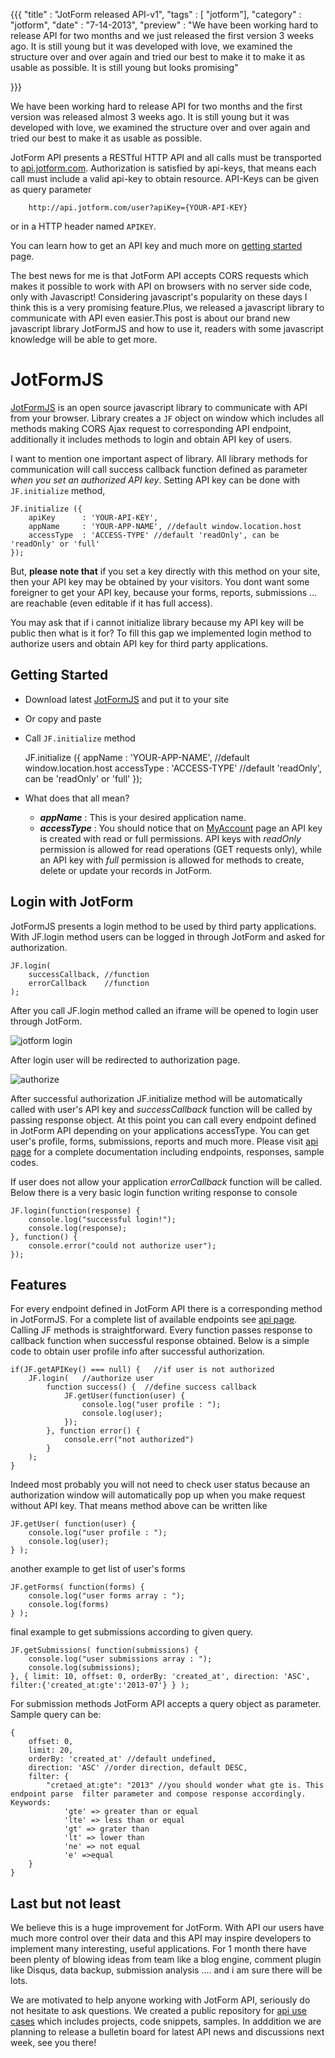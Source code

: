 {{{
    "title"    : "JotForm released API-v1",
    "tags"     : [ "jotform"],
    "category" : "jotform",
    "date"     : "7-14-2013",
    "preview"  : "We have been working hard to release API for two months and we just released the first version 3 weeks ago. It is still young but it was developed with love, we examined the structure over and over again and tried our best to make it to make it as usable as possible. It is still young but looks promising"

}}}

We have been working hard to release API for two months and the first version was released almost 3 weeks ago. It is still young but it was developed with love, we examined the structure over and over again and tried our best to make it as usable as possible. 

JotForm API presents a RESTful HTTP API and all calls must be transported to [api.jotform.com](api.jotform.com). Authorization is satisfied by api-keys, that means each call must include a valid api-key to obtain resource. API-Keys can be given as query parameter
        
        http://api.jotform.com/user?apiKey={YOUR-API-KEY} 
 
or in a HTTP header named `APIKEY`.

You can learn how to get an API key and much more on [getting started](http://api.jotform.com/docs/#gettingstarted) page.

 The best news for me is that JotForm API accepts CORS requests which makes it possible to work with API on browsers with no server side code, only with Javascript! Considering javascript's popularity on these days I think this is a very promising feature.Plus, we released a javascript library to communicate with API even easier.This post is about our brand new javascript library JotFormJS and how to use it, readers with some javascript knowledge will be able to get more.

 JotFormJS
 =========
 [JotFormJS](http://js.jotform.com/JotForm.js) is an open source javascript library to communicate with API from your browser. Library creates a `JF` object on window which includes all methods making CORS Ajax request to corresponding API endpoint, additionally it includes methods to login and obtain API key of users. 

 I want to mention one important aspect of library. All library methods for communication will call success callback function defined as parameter *when you set an authorized API key*. Setting API key can be done with `JF.initialize` method,

    JF.initialize ({
        apiKey      : 'YOUR-API-KEY',
        appName     : 'YOUR-APP-NAME', //default window.location.host
        accessType  : 'ACCESS-TYPE' //default 'readOnly', can be 'readOnly' or 'full'
    });

 But, __please note that__ if you set a key directly with this method on your site, then your API key may be obtained by your visitors. You dont want some foreigner to get your API key, because your forms, reports, submissions ... are reachable (even editable if it has full access).

 You may ask that if i cannot initialize library because my API key will be public then what is it for? To fill this gap we implemented login method to authorize users and obtain API key for third party applications. 

 Getting Started
 ---------------

 -  Download latest [JotFormJS](http://js.jotform.com/JotForm.js) and put it to your site
 -  Or copy and paste <script src="http://js.jotform.com/JotForm.js"></script>
 -  Call `JF.initialize` method

    JF.initialize ({
        appName     : 'YOUR-APP-NAME', //default window.location.host
        accessType  : 'ACCESS-TYPE' //default 'readOnly', can be 'readOnly' or 'full'
    });

-   What does that all mean?
    -   __*appName*__    : This is your desired application name.
    -   __*accessType*__ : You should notice that on [MyAccount](http://www.jotform.com/myaccount) page an API key is created with read or full permissions. API keys with *readOnly* permission is allowed for read operations (GET requests only), while an API key with *full* permission is allowed for methods to create, delete or update your records in JotForm. 

Login with JotForm
------------------
JotFormJS presents a login method to be used by third party applications. With JF.login method users can be logged in through JotForm and asked for authorization.

    JF.login(
        successCallback, //function
        errorCallback    //function
    );

After you call JF.login method called an iframe will be opened to login user through JotForm.

![jotform login](/images/Untitled.png)

After login user will be redirected to authorization page. 

![authorize](/images/auth.png)

After successful authorization JF.initialize method will be automatically called with user's API key and *successCallback* function will be called by passing response object. At this point you can call every endpoint defined in JotForm API depending on your applications accessType. You can get user's profile, forms, submissions, reports and much more. Please visit [api page](http://api.jotform.com) for a complete documentation including endpoints, responses, sample codes.

If user does not allow your application *errorCallback* function will be called. Below there is a very basic login function writing response to console
    
    JF.login(function(response) {
        console.log("successful login!");
        console.log(response);
    }, function() {
        console.error("could not authorize user");
    });

Features
---
For every endpoint defined in JotForm API there is a corresponding method in JotFormJS. For a complete list of available endpoints see [api page](http://api.jotform.com). Calling JF methods is straightforward. Every function passes response to callback function when successful response obtained. Below is a simple code to obtain user profile info after successful authorization.
    
    if(JF.getAPIKey() === null) {   //if user is not authorized
        JF.login(   //authorize user
            function success() {  //define success callback
                JF.getUser(function(user) {
                    console.log("user profile : ");
                    console.log(user);
                });
            }, function error() {   
                console.err("not authorized")
            }
        ); 
    }

Indeed most probably you will not need to check user status because an authorization window will automatically pop up when you make request without API key. That means method above can be written like

    JF.getUser( function(user) {
        console.log("user profile : ");
        console.log(user);
    } );

another example to get list of user's forms

    JF.getForms( function(forms) {
        console.log("user forms array : ");
        console.log(forms)
    } );

final example to get submissions according to given query. 

    JF.getSubmissions( function(submissions) {
        console.log("user submissions array : ");
        console.log(submissions);
    }, { limit: 10, offset: 0, orderBy: 'created_at', direction: 'ASC', filter:{'created_at:gte':'2013-07'} } );

For submission methods JotForm API accepts a query object as parameter. Sample query can be:
    
    {
        offset: 0,
        limit: 20,
        orderBy: 'created_at' //default undefined, 
        direction: 'ASC' //order direction, default DESC,
        filter: {
            "cretaed_at:gte": "2013" //you should wonder what gte is. This endpoint parse  filter parameter and compose response accordingly. Keywords:
                'gte' => greater than or equal
                'lte' => less than or equal
                'gt' => grater than
                'lt' => lower than
                'ne' => not equal
                'e' =>equal 
        }
    }

Last but not least
------------------
We believe this is a huge improvement for JotForm. With API our users have much more control over their data and this API may inspire developers to implement many interesting, useful applications. For 1 month there have been plenty of blowing ideas from team like a blog engine, comment plugin like Disqus, data backup, submission analysis .... and i am sure there will be lots. 

We are motivated to help anyone working with JotForm API, seriously do not hesitate to ask questions. We created a public repository for [api use cases](https://github.com/jotform/api-use-cases) which includes projects, code snippets, samples. In adddition we are planning to release a bulletin board for latest API news and discussions next week, see you there!

